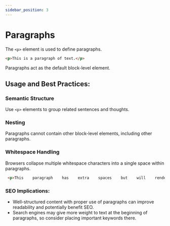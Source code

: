 ```yaml
---
sidebar_position: 3
---
```


# Paragraphs

The `<p>` element is used to define paragraphs.

```html
<p>This is a paragraph of text.</p>
```

Paragraphs act as the default block-level element.

## Usage and Best Practices:

### Semantic Structure

Use `<p>` elements to group related sentences and thoughts.

### Nesting

Paragraphs cannot contain other block-level elements, including other paragraphs.

### Whitespace Handling

Browsers collapse multiple whitespace characters into a single space within paragraphs.
   ```html
    <p>This    paragraph    has    extra    spaces    but    will    render    normally.</p>
   ```
### SEO Implications:
  - Well-structured content with proper use of paragraphs can improve readability and potentially benefit SEO.
  - Search engines may give more weight to text at the beginning of paragraphs, so consider placing important keywords there.
